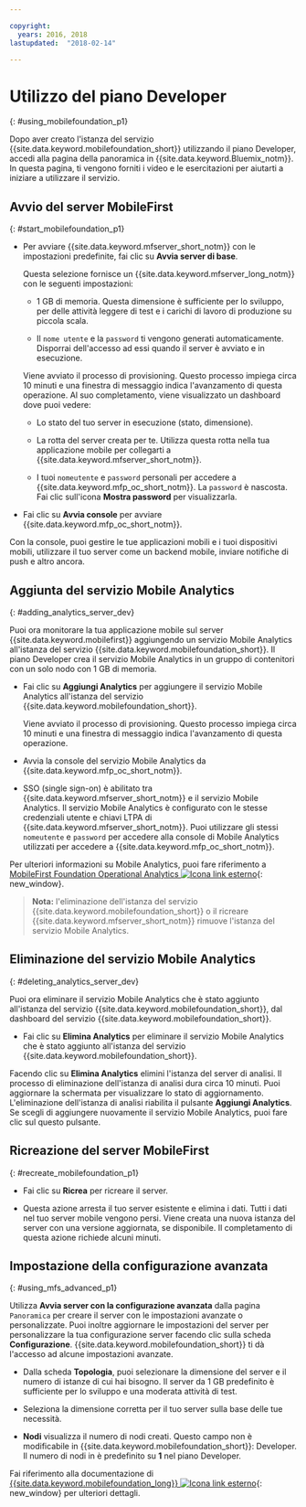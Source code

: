 ```yaml
---

copyright:
  years: 2016, 2018
lastupdated:  "2018-02-14"

---
```


#	Utilizzo del piano Developer
{: #using_mobilefoundation_p1}

Dopo aver creato l'istanza del servizio {{site.data.keyword.mobilefoundation_short}} utilizzando il piano Developer, accedi alla pagina della panoramica in {{site.data.keyword.Bluemix_notm}}. In questa pagina, ti vengono forniti i video e le esercitazioni per aiutarti a iniziare a utilizzare il servizio.

## Avvio del server MobileFirst
{: #start_mobilefoundation_p1}
* Per avviare {{site.data.keyword.mfserver_short_notm}} con le impostazioni predefinite, fai clic su **Avvia server di base**.

  Questa selezione fornisce un {{site.data.keyword.mfserver_long_notm}} con le seguenti impostazioni:
  *	1 GB di memoria. Questa dimensione è sufficiente per lo sviluppo, per delle attività leggere di test e i carichi di lavoro di produzione su piccola scala.

  *	Il `nome utente` e la `password` ti vengono generati
automaticamente. Disporrai dell'accesso ad essi quando il server è avviato e in esecuzione.

  Viene avviato il processo di provisioning. Questo processo impiega circa 10 minuti e una finestra di messaggio
indica l'avanzamento di questa operazione. Al suo completamento, viene visualizzato un dashboard
dove puoi vedere:
    *	Lo stato del tuo server in esecuzione (stato, dimensione).

    *	La rotta del server creata per te. Utilizza questa rotta nella tua applicazione mobile per collegarti a {{site.data.keyword.mfserver_short_notm}}.

    *	I tuoi `nomeutente` e `password` personali per accedere a {{site.data.keyword.mfp_oc_short_notm}}. La `password` è nascosta. Fai clic sull'icona **Mostra password** per visualizzarla.

*	Fai clic su **Avvia console** per avviare {{site.data.keyword.mfp_oc_short_notm}}.

Con la console, puoi gestire le tue applicazioni mobili e i tuoi dispositivi mobili, utilizzare il tuo server come un backend mobile, inviare notifiche di push e altro ancora.

##  Aggiunta del servizio Mobile Analytics 
{: #adding_analytics_server_dev}

 Puoi ora monitorare la tua applicazione mobile sul server {{site.data.keyword.mobilefirst}} aggiungendo un servizio Mobile Analytics all'istanza del servizio {{site.data.keyword.mobilefoundation_short}}. Il piano Developer crea il servizio Mobile Analytics in un gruppo di contenitori con un solo nodo con 1 GB di memoria. 

* Fai clic su **Aggiungi Analytics** per aggiungere il servizio Mobile Analytics all'istanza del servizio {{site.data.keyword.mobilefoundation_short}}. 

  Viene avviato il processo di provisioning. Questo processo impiega circa 10 minuti e una finestra di messaggio
indica l'avanzamento di questa operazione.  

* Avvia la console del servizio Mobile Analytics da {{site.data.keyword.mfp_oc_short_notm}}. 

* SSO (single sign-on) è abilitato tra {{site.data.keyword.mfserver_short_notm}} e il servizio Mobile Analytics. Il servizio Mobile Analytics è configurato con le stesse credenziali utente e chiavi LTPA di {{site.data.keyword.mfserver_short_notm}}. Puoi utilizzare gli stessi `nomeutente` e `password` per accedere alla console di Mobile Analytics utilizzati per accedere a {{site.data.keyword.mfp_oc_short_notm}}.

Per ulteriori informazioni su Mobile Analytics, puoi fare riferimento a [MobileFirst Foundation Operational Analytics ![Icona link esterno](../../icons/launch-glyph.svg "Icona link esterno")](https://mobilefirstplatform.ibmcloud.com/tutorials/en/foundation/8.0/analytics/){: new_window}.

> **Nota:** l'eliminazione dell'istanza del servizio {{site.data.keyword.mobilefoundation_short}} o il ricreare {{site.data.keyword.mfserver_short_notm}} rimuove l'istanza del servizio Mobile Analytics.

##  Eliminazione del servizio Mobile Analytics 
{: #deleting_analytics_server_dev}

Puoi ora eliminare il servizio Mobile Analytics che è stato aggiunto all'istanza del servizio {{site.data.keyword.mobilefoundation_short}},
dal dashboard del servizio {{site.data.keyword.mobilefoundation_short}}. 

* Fai clic su **Elimina Analytics** per eliminare il servizio Mobile Analytics che è stato aggiunto all'istanza del servizio {{site.data.keyword.mobilefoundation_short}}.

 Facendo clic su **Elimina Analytics** elimini l'istanza del server di analisi. Il processo di eliminazione dell'istanza di analisi dura circa 10 minuti. Puoi aggiornare la schermata per visualizzare lo stato di aggiornamento. L'eliminazione dell'istanza di analisi riabilita il pulsante **Aggiungi Analytics**. Se scegli di aggiungere nuovamente il servizio Mobile Analytics, puoi fare clic sul questo pulsante.


## Ricreazione del server MobileFirst
{: #recreate_mobilefoundation_p1}

*	Fai clic su **Ricrea** per ricreare il server.

* Questa azione arresta il tuo server esistente e elimina i dati. Tutti i dati nel tuo server mobile vengono persi. Viene creata una nuova istanza del server con una versione aggiornata, se disponibile. Il completamento di questa azione richiede
alcuni minuti.

##	Impostazione della configurazione avanzata
{: #using_mfs_advanced_p1}

Utilizza **Avvia server con la configurazione avanzata** dalla pagina `Panoramica` per creare il server con le impostazioni avanzate o personalizzate. Puoi inoltre
aggiornare le impostazioni del server per personalizzare la tua configurazione server facendo clic sulla scheda
**Configurazione**. {{site.data.keyword.mobilefoundation_short}} ti dà l'accesso ad alcune impostazioni avanzate.

*	Dalla scheda **Topologia**, puoi selezionare la dimensione del server e il numero di istanze di cui hai bisogno. Il server da 1 GB predefinito è sufficiente per lo sviluppo e una moderata attività di test.

  - Seleziona la dimensione corretta per il tuo server sulla base delle tue necessità.

* **Nodi** visualizza il numero di nodi creati. Questo campo non è modificabile in {{site.data.keyword.mobilefoundation_short}}: Developer. Il numero di nodi in <!--in your {{site.data.keyword.IBM_notm}} container group--> è predefinito su **1** nel piano Developer.

Fai riferimento alla documentazione di [{{site.data.keyword.mobilefoundation_long}} ![Icona link esterno](../../icons/launch-glyph.svg "Icona link esterno")](https://www.ibm.com/support/knowledgecenter/SSHS8R_8.0.0/wl_welcome.html){: new_window} per ulteriori dettagli.
